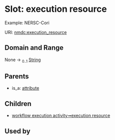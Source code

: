 
# Slot: execution resource


Example: NERSC-Cori

URI: [nmdc:execution_resource](https://microbiomedata/meta/execution_resource)


## Domain and Range

None &#8594;  <sub>0..1</sub> [String](types/String.md)

## Parents

 *  is_a: [attribute](attribute.md)

## Children

 *  [workflow execution activity➞execution resource](workflow_execution_activity_execution_resource.md)

## Used by

